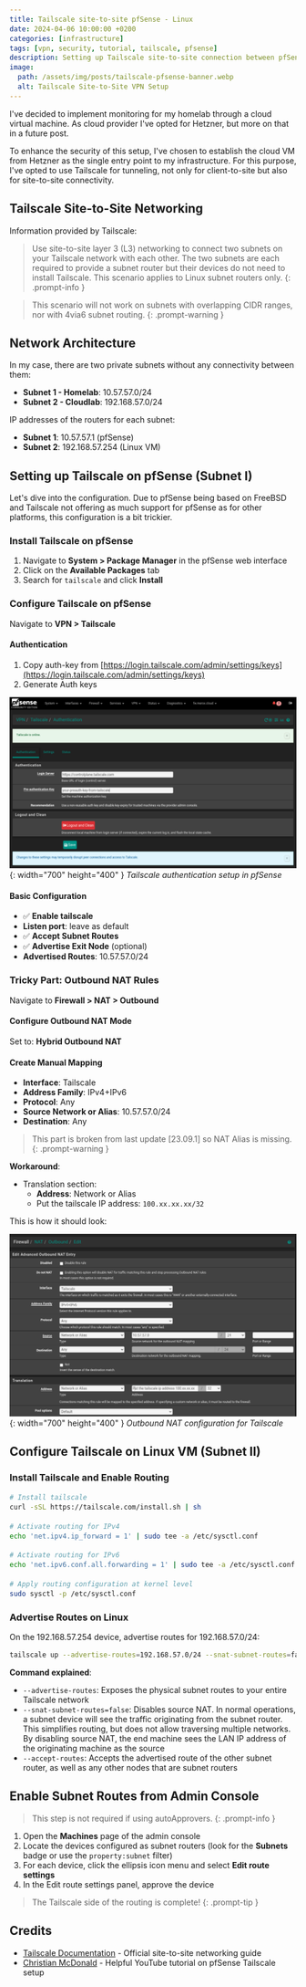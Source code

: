 ```yaml
---
title: Tailscale site-to-site pfSense - Linux
date: 2024-04-06 10:00:00 +0200
categories: [infrastructure]
tags: [vpn, security, tutorial, tailscale, pfsense]
description: Setting up Tailscale site-to-site connection between pfSense and Linux
image:
  path: /assets/img/posts/tailscale-pfsense-banner.webp
  alt: Tailscale Site-to-Site VPN Setup
---
```


I've decided to implement monitoring for my homelab through a cloud virtual machine. As cloud provider I've opted for Hetzner, but more on that in a future post.

To enhance the security of this setup, I've chosen to establish the cloud VM from Hetzner as the single entry point to my infrastructure. For this purpose, I've opted to use Tailscale for tunneling, not only for client-to-site but also for site-to-site connectivity.

## Tailscale Site-to-Site Networking

Information provided by Tailscale:

> Use site-to-site layer 3 (L3) networking to connect two subnets on your Tailscale network with each other. The two subnets are each required to provide a subnet router but their devices do not need to install Tailscale. This scenario applies to Linux subnet routers only.
{: .prompt-info }

> This scenario will not work on subnets with overlapping CIDR ranges, nor with 4via6 subnet routing.
{: .prompt-warning }

## Network Architecture

In my case, there are two private subnets without any connectivity between them:

- **Subnet 1 - Homelab**: 10.57.57.0/24
- **Subnet 2 - Cloudlab**: 192.168.57.0/24

IP addresses of the routers for each subnet:
- **Subnet 1**: 10.57.57.1 (pfSense)
- **Subnet 2**: 192.168.57.254 (Linux VM)

## Setting up Tailscale on pfSense (Subnet I)

Let's dive into the configuration. Due to pfSense being based on FreeBSD and Tailscale not offering as much support for pfSense as for other platforms, this configuration is a bit trickier.

### Install Tailscale on pfSense

1. Navigate to **System > Package Manager** in the pfSense web interface
2. Click on the **Available Packages** tab
3. Search for `tailscale` and click **Install**

### Configure Tailscale on pfSense

Navigate to **VPN > Tailscale**

#### Authentication

1. Copy auth-key from [https://login.tailscale.com/admin/settings/keys](https://login.tailscale.com/admin/settings/keys)
2. Generate Auth keys

![Tailscale pfSense Configuration](/assets/img/posts/blog-tailscale-pfsense.png){: width="700" height="400" }
_Tailscale authentication setup in pfSense_

#### Basic Configuration

- ✅ **Enable tailscale**
- **Listen port**: leave as default
- ✅ **Accept Subnet Routes**
- ✅ **Advertise Exit Node** (optional)
- **Advertised Routes**: 10.57.57.0/24

### Tricky Part: Outbound NAT Rules

Navigate to **Firewall > NAT > Outbound**

#### Configure Outbound NAT Mode

Set to: **Hybrid Outbound NAT**

#### Create Manual Mapping

- **Interface**: Tailscale
- **Address Family**: IPv4+IPv6
- **Protocol**: Any
- **Source Network or Alias**: 10.57.57.0/24
- **Destination**: Any

> This part is broken from last update [23.09.1] so NAT Alias is missing.
{: .prompt-warning }

**Workaround**:
- Translation section:
  - **Address**: Network or Alias
  - Put the tailscale IP address: `100.xx.xx.xx/32`

This is how it should look:

![Tailscale pfSense NAT Rules](/assets/img/posts/blog-tailscale-pfsense2.png){: width="700" height="400" }
_Outbound NAT configuration for Tailscale_

## Configure Tailscale on Linux VM (Subnet II)

### Install Tailscale and Enable Routing

```bash
# Install tailscale
curl -sSL https://tailscale.com/install.sh | sh

# Activate routing for IPv4
echo 'net.ipv4.ip_forward = 1' | sudo tee -a /etc/sysctl.conf

# Activate routing for IPv6
echo 'net.ipv6.conf.all.forwarding = 1' | sudo tee -a /etc/sysctl.conf

# Apply routing configuration at kernel level
sudo sysctl -p /etc/sysctl.conf
```

### Advertise Routes on Linux

On the 192.168.57.254 device, advertise routes for 192.168.57.0/24:

```bash
tailscale up --advertise-routes=192.168.57.0/24 --snat-subnet-routes=false --accept-routes
```

**Command explained**:
- `--advertise-routes`: Exposes the physical subnet routes to your entire Tailscale network
- `--snat-subnet-routes=false`: Disables source NAT. In normal operations, a subnet device will see the traffic originating from the subnet router. This simplifies routing, but does not allow traversing multiple networks. By disabling source NAT, the end machine sees the LAN IP address of the originating machine as the source
- `--accept-routes`: Accepts the advertised route of the other subnet router, as well as any other nodes that are subnet routers

## Enable Subnet Routes from Admin Console

> This step is not required if using autoApprovers.
{: .prompt-info }

1. Open the **Machines** page of the admin console
2. Locate the devices configured as subnet routers (look for the **Subnets** badge or use the `property:subnet` filter)
3. For each device, click the ellipsis icon menu and select **Edit route settings**
4. In the Edit route settings panel, approve the device

> The Tailscale side of the routing is complete!
{: .prompt-tip }

## Credits

- [Tailscale Documentation](https://tailscale.com/kb/1214/site-to-site#step-2-enable-subnet-routes-from-the-admin-console) - Official site-to-site networking guide
- [Christian McDonald](https://www.youtube.com/watch?v=Fg_jIPVcioY) - Helpful YouTube tutorial on pfSense Tailscale setup